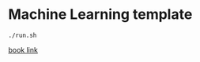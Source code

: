 # Machine Learning template

```{bash}
./run.sh
```

[book link](https://github.com/abhishekkrthakur/approachingalmost/blob/master/AAAMLP.pdf)
